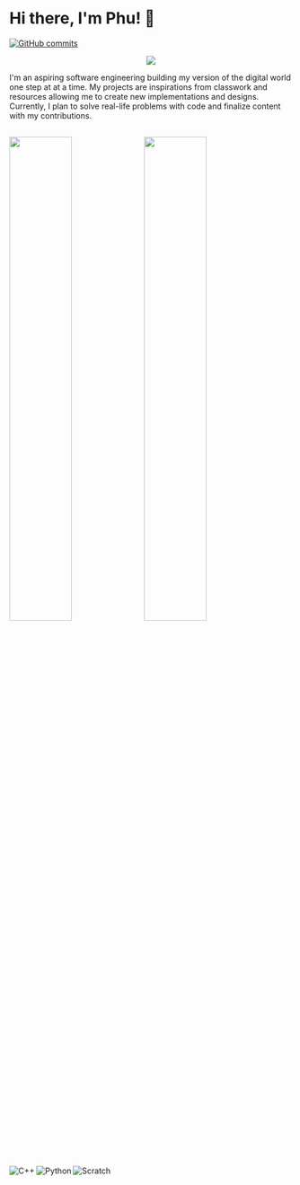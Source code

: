 # Hi there, I'm Phu! 👋 
[![GitHub commits](https://img.shields.io/github/commits-since/Naereen/StrapDown.js/v1.0.0.svg)](https://GitHub.com/PML75/StrapDown.js/commit/)
<p align="center">
  <img src="https://media.giphy.com/media/KivptwEBOW8hnADEFF/giphy.gif">
</p>

I'm an aspiring software engineering building my version of the digital world one step at at a time. My projects are inspirations from classwork and resources allowing me to create new implementations and designs. Currently, I plan to solve real-life problems with code and finalize content with my contributions.

##

<img align="left" width="47%" src="https://github-readme-stats.vercel.app/api?username=PML75&show_icons=true&theme=dracula"/>
<img align="left" width="47%" src="https://github-readme-stats.vercel.app/api/top-langs/?username=PML75&layout=compact"/>
<img align="left" alt ="C++" src="https://img.shields.io/badge/C%2B%2B-00599C?style=for-the-badge&logo=c%2B%2B&logoColor=white"/>
<img align="left" alt ="Python" src="https://img.shields.io/badge/Python-FFD43B?style=for-the-badge&logo=python&logoColor=blue"/>
<img align="left" alt ="Scratch" src="https://img.shields.io/badge/Scratch-4D97FF?style=for-the-badge&logo=Scratch&logoColor=white"/>
